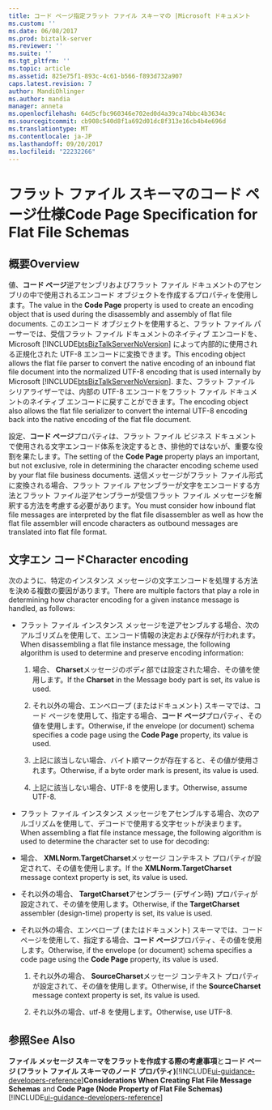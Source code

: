 ```yaml
---
title: コード ページ指定フラット ファイル スキーマの |Microsoft ドキュメント
ms.custom: ''
ms.date: 06/08/2017
ms.prod: biztalk-server
ms.reviewer: ''
ms.suite: ''
ms.tgt_pltfrm: ''
ms.topic: article
ms.assetid: 825e75f1-893c-4c61-b566-f893d732a907
caps.latest.revision: 7
author: MandiOhlinger
ms.author: mandia
manager: anneta
ms.openlocfilehash: 64d5cfbc960346e702ed0d4a39ca74bbc4b3634c
ms.sourcegitcommit: cb908c540d8f1a692d01dc8f313e16cb4b4e696d
ms.translationtype: MT
ms.contentlocale: ja-JP
ms.lasthandoff: 09/20/2017
ms.locfileid: "22232266"
---
```

# <a name="code-page-specification-for-flat-file-schemas"></a><span data-ttu-id="05311-102">フラット ファイル スキーマのコード ページ仕様</span><span class="sxs-lookup"><span data-stu-id="05311-102">Code Page Specification for Flat File Schemas</span></span>

## <a name="overview"></a><span data-ttu-id="05311-103">概要</span><span class="sxs-lookup"><span data-stu-id="05311-103">Overview</span></span>
<span data-ttu-id="05311-104">値、**コード ページ**逆アセンブリおよびフラット ファイル ドキュメントのアセンブリの中で使用されるエンコード オブジェクトを作成するプロパティを使用します。</span><span class="sxs-lookup"><span data-stu-id="05311-104">The value in the **Code Page** property is used to create an encoding object that is used during the disassembly and assembly of flat file documents.</span></span> <span data-ttu-id="05311-105">このエンコード オブジェクトを使用すると、フラット ファイル パーサーでは、受信フラット ファイル ドキュメントのネイティブ エンコードを、Microsoft [!INCLUDE[btsBizTalkServerNoVersion](../includes/btsbiztalkservernoversion-md.md)] によって内部的に使用される正規化された UTF-8 エンコードに変換できます。</span><span class="sxs-lookup"><span data-stu-id="05311-105">This encoding object allows the flat file parser to convert the native encoding of an inbound flat file document into the normalized UTF-8 encoding that is used internally by Microsoft [!INCLUDE[btsBizTalkServerNoVersion](../includes/btsbiztalkservernoversion-md.md)].</span></span> <span data-ttu-id="05311-106">また、フラット ファイル シリアライザーでは、内部の UTF-8 エンコードをフラット ファイル ドキュメントのネイティブ エンコードに戻すことができます。</span><span class="sxs-lookup"><span data-stu-id="05311-106">The encoding object also allows the flat file serializer to convert the internal UTF-8 encoding back into the native encoding of the flat file document.</span></span>  
  
 <span data-ttu-id="05311-107">設定、**コード ページ**プロパティは、フラット ファイル ビジネス ドキュメントで使用される文字エンコード体系を決定するとき、排他的ではないが、重要な役割を果たします。</span><span class="sxs-lookup"><span data-stu-id="05311-107">The setting of the **Code Page** property plays an important, but not exclusive, role in determining the character encoding scheme used by your flat file business documents.</span></span> <span data-ttu-id="05311-108">送信メッセージがフラット ファイル形式に変換される場合、フラット ファイル アセンブラーが文字をエンコードする方法とフラット ファイル逆アセンブラーが受信フラット ファイル メッセージを解釈する方法を考慮する必要があります。</span><span class="sxs-lookup"><span data-stu-id="05311-108">You must consider how inbound flat file messages are interpreted by the flat file disassembler as well as how the flat file assembler will encode characters as outbound messages are translated into flat file format.</span></span>  

## <a name="character-encoding"></a><span data-ttu-id="05311-109">文字エン コード</span><span class="sxs-lookup"><span data-stu-id="05311-109">Character encoding</span></span>  
 <span data-ttu-id="05311-110">次のように、特定のインスタンス メッセージの文字エンコードを処理する方法を決める複数の要因があります。</span><span class="sxs-lookup"><span data-stu-id="05311-110">There are multiple factors that play a role in determining how character encoding for a given instance message is handled, as follows:</span></span>  
  
-   <span data-ttu-id="05311-111">フラット ファイル インスタンス メッセージを逆アセンブルする場合、次のアルゴリズムを使用して、エンコード情報の決定および保存が行われます。</span><span class="sxs-lookup"><span data-stu-id="05311-111">When disassembling a flat file instance message, the following algorithm is used to determine and preserve encoding information:</span></span>  
  
    1.  <span data-ttu-id="05311-112">場合、 **Charset**メッセージのボディ部では設定された場合、その値を使用します。</span><span class="sxs-lookup"><span data-stu-id="05311-112">If the **Charset** in the Message body part is set, its value is used.</span></span>  
  
    2.  <span data-ttu-id="05311-113">それ以外の場合、エンベロープ (またはドキュメント) スキーマでは、コード ページを使用して、指定する場合、**コード ページ**プロパティ、その値を使用します。</span><span class="sxs-lookup"><span data-stu-id="05311-113">Otherwise, if the envelope (or document) schema specifies a code page using the **Code Page** property, its value is used.</span></span>  
  
    3.  <span data-ttu-id="05311-114">上記に該当しない場合、バイト順マークが存在すると、その値が使用されます。</span><span class="sxs-lookup"><span data-stu-id="05311-114">Otherwise, if a byte order mark is present, its value is used.</span></span>  
  
    4.  <span data-ttu-id="05311-115">上記に該当しない場合、UTF-8 を使用します。</span><span class="sxs-lookup"><span data-stu-id="05311-115">Otherwise, assume UTF-8.</span></span>  
  
-   <span data-ttu-id="05311-116">フラット ファイル インスタンス メッセージをアセンブルする場合、次のアルゴリズムを使用して、デコードで使用する文字セットが決まります。</span><span class="sxs-lookup"><span data-stu-id="05311-116">When assembling a flat file instance message, the following algorithm is used to determine the character set to use for decoding:</span></span>  
  
-   <span data-ttu-id="05311-117">場合、 **XMLNorm.TargetCharset**メッセージ コンテキスト プロパティが設定されて、その値を使用します。</span><span class="sxs-lookup"><span data-stu-id="05311-117">If the **XMLNorm.TargetCharset** message context property is set, its value is used.</span></span>  
  
-   <span data-ttu-id="05311-118">それ以外の場合、 **TargetCharset**アセンブラー (デザイン時) プロパティが設定されて、その値を使用します。</span><span class="sxs-lookup"><span data-stu-id="05311-118">Otherwise, if the **TargetCharset** assembler (design-time) property is set, its value is used.</span></span>  
  
-   <span data-ttu-id="05311-119">それ以外の場合、エンベロープ (またはドキュメント) スキーマでは、コード ページを使用して、指定する場合、**コード ページ**プロパティ、その値を使用します。</span><span class="sxs-lookup"><span data-stu-id="05311-119">Otherwise, if the envelope (or document) schema specifies a code page using the **Code Page** property, its value is used.</span></span>  
  
    1.  <span data-ttu-id="05311-120">それ以外の場合、 **SourceCharset**メッセージ コンテキスト プロパティが設定されて、その値を使用します。</span><span class="sxs-lookup"><span data-stu-id="05311-120">Otherwise, if the **SourceCharset** message context property is set, its value is used.</span></span>  
  
    2.  <span data-ttu-id="05311-121">それ以外の場合、utf-8 を使用します。</span><span class="sxs-lookup"><span data-stu-id="05311-121">Otherwise, use UTF-8.</span></span>  
  
## <a name="see-also"></a><span data-ttu-id="05311-122">参照</span><span class="sxs-lookup"><span data-stu-id="05311-122">See Also</span></span>  
 <span data-ttu-id="05311-123">**ファイル メッセージ スキーマをフラットを作成する際の考慮事項**と**コード ページ (フラット ファイル スキーマのノード プロパティ)**[!INCLUDE[ui-guidance-developers-reference](../includes/ui-guidance-developers-reference.md)]</span><span class="sxs-lookup"><span data-stu-id="05311-123">**Considerations When Creating Flat File Message Schemas** and **Code Page (Node Property of Flat File Schemas)** [!INCLUDE[ui-guidance-developers-reference](../includes/ui-guidance-developers-reference.md)]</span></span>